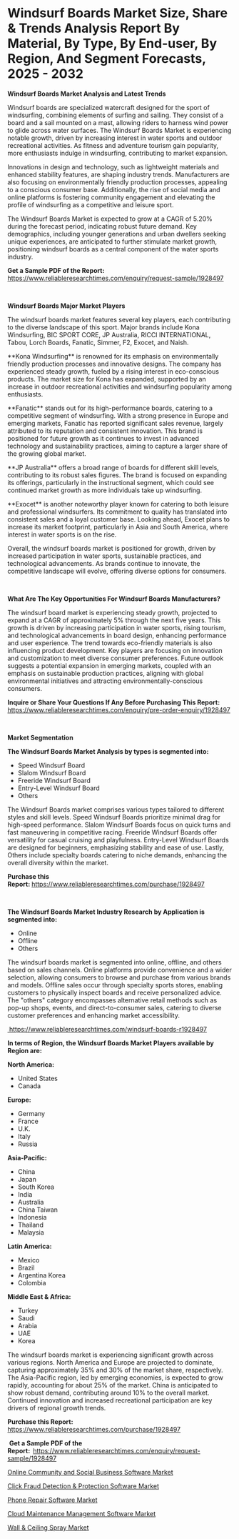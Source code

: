 <p><h1>Windsurf Boards Market Size, Share & Trends Analysis Report By Material, By Type, By End-user, By Region, And Segment Forecasts, 2025 - 2032</h1></p><p><strong>Windsurf Boards Market Analysis and Latest Trends</strong></p>
<p><p>Windsurf boards are specialized watercraft designed for the sport of windsurfing, combining elements of surfing and sailing. They consist of a board and a sail mounted on a mast, allowing riders to harness wind power to glide across water surfaces. The Windsurf Boards Market is experiencing notable growth, driven by increasing interest in water sports and outdoor recreational activities. As fitness and adventure tourism gain popularity, more enthusiasts indulge in windsurfing, contributing to market expansion.</p><p>Innovations in design and technology, such as lightweight materials and enhanced stability features, are shaping industry trends. Manufacturers are also focusing on environmentally friendly production processes, appealing to a conscious consumer base. Additionally, the rise of social media and online platforms is fostering community engagement and elevating the profile of windsurfing as a competitive and leisure sport.</p><p>The Windsurf Boards Market is expected to grow at a CAGR of 5.20% during the forecast period, indicating robust future demand. Key demographics, including younger generations and urban dwellers seeking unique experiences, are anticipated to further stimulate market growth, positioning windsurf boards as a central component of the water sports industry.</p></p>
<p><strong>Get a Sample PDF of the Report:&nbsp;</strong> <a href="https://www.reliableresearchtimes.com/enquiry/request-sample/1928497?utm_campaign=3584&utm_medium=2&utm_source=Github&utm_content=ia&utm_term=29032025&utm_id=windsurf-boards">https://www.reliableresearchtimes.com/enquiry/request-sample/1928497</a></p>
<p>&nbsp;</p>
<p><strong>Windsurf Boards Major Market Players</strong></p>
<p><p>The windsurf boards market features several key players, each contributing to the diverse landscape of this sport. Major brands include Kona Windsurfing, BIC SPORT CORE, JP Australia, RICCI INTERNATIONAL, Tabou, Lorch Boards, Fanatic, Simmer, F2, Exocet, and Naish.</p><p>**Kona Windsurfing** is renowned for its emphasis on environmentally friendly production processes and innovative designs. The company has experienced steady growth, fueled by a rising interest in eco-conscious products. The market size for Kona has expanded, supported by an increase in outdoor recreational activities and windsurfing popularity among enthusiasts.</p><p>**Fanatic** stands out for its high-performance boards, catering to a competitive segment of windsurfing. With a strong presence in Europe and emerging markets, Fanatic has reported significant sales revenue, largely attributed to its reputation and consistent innovation. This brand is positioned for future growth as it continues to invest in advanced technology and sustainability practices, aiming to capture a larger share of the growing global market.</p><p>**JP Australia** offers a broad range of boards for different skill levels, contributing to its robust sales figures. The brand is focused on expanding its offerings, particularly in the instructional segment, which could see continued market growth as more individuals take up windsurfing.</p><p>**Exocet** is another noteworthy player known for catering to both leisure and professional windsurfers. Its commitment to quality has translated into consistent sales and a loyal customer base. Looking ahead, Exocet plans to increase its market footprint, particularly in Asia and South America, where interest in water sports is on the rise.</p><p>Overall, the windsurf boards market is positioned for growth, driven by increased participation in water sports, sustainable practices, and technological advancements. As brands continue to innovate, the competitive landscape will evolve, offering diverse options for consumers.</p></p>
<p>&nbsp;</p>
<p><strong>What Are The Key Opportunities For Windsurf Boards Manufacturers?</strong></p>
<p><p>The windsurf board market is experiencing steady growth, projected to expand at a CAGR of approximately 5% through the next five years. This growth is driven by increasing participation in water sports, rising tourism, and technological advancements in board design, enhancing performance and user experience. The trend towards eco-friendly materials is also influencing product development. Key players are focusing on innovation and customization to meet diverse consumer preferences. Future outlook suggests a potential expansion in emerging markets, coupled with an emphasis on sustainable production practices, aligning with global environmental initiatives and attracting environmentally-conscious consumers.</p></p>
<p><strong>Inquire or Share Your Questions If Any Before Purchasing This Report:</strong> <a href="https://www.reliableresearchtimes.com/enquiry/pre-order-enquiry/1928497?utm_campaign=3584&utm_medium=2&utm_source=Github&utm_content=ia&utm_term=29032025&utm_id=windsurf-boards">https://www.reliableresearchtimes.com/enquiry/pre-order-enquiry/1928497</a></p>
<p>&nbsp;</p>
<p><strong>Market Segmentation</strong></p>
<p><strong>The Windsurf Boards Market Analysis by types is segmented into:</strong></p>
<p><ul><li>Speed Windsurf Board</li><li>Slalom Windsurf Board</li><li>Freeride Windsurf Board</li><li>Entry-Level Windsurf Board</li><li>Others</li></ul></p>
<p><p>The Windsurf Boards market comprises various types tailored to different styles and skill levels. Speed Windsurf Boards prioritize minimal drag for high-speed performance. Slalom Windsurf Boards focus on quick turns and fast maneuvering in competitive racing. Freeride Windsurf Boards offer versatility for casual cruising and playfulness. Entry-Level Windsurf Boards are designed for beginners, emphasizing stability and ease of use. Lastly, Others include specialty boards catering to niche demands, enhancing the overall diversity within the market.</p></p>
<p><strong>Purchase this Report:&nbsp;</strong><a href="https://www.reliableresearchtimes.com/purchase/1928497?utm_campaign=3584&utm_medium=2&utm_source=Github&utm_content=ia&utm_term=29032025&utm_id=windsurf-boards">https://www.reliableresearchtimes.com/purchase/1928497</a></p>
<p>&nbsp;</p>
<p><strong>The Windsurf Boards Market Industry Research by Application is segmented into:</strong></p>
<p><ul><li>Online</li><li>Offline</li><li>Others</li></ul></p>
<p><p>The windsurf boards market is segmented into online, offline, and others based on sales channels. Online platforms provide convenience and a wider selection, allowing consumers to browse and purchase from various brands and models. Offline sales occur through specialty sports stores, enabling customers to physically inspect boards and receive personalized advice. The "others" category encompasses alternative retail methods such as pop-up shops, events, and direct-to-consumer sales, catering to diverse customer preferences and enhancing market accessibility.</p></p>
<p><a href="https://www.reliableresearchtimes.com/windsurf-boards-r1928497?utm_campaign=3584&utm_medium=2&utm_source=Github&utm_content=ia&utm_term=29032025&utm_id=windsurf-boards">&nbsp;https://www.reliableresearchtimes.com/windsurf-boards-r1928497</a></p>
<p><strong>In terms of Region, the Windsurf Boards Market Players available by Region are:</strong></p>
<p>
    <p> <strong> North America: </strong>
        <ul>
            <li>United States</li>
            <li>Canada</li>
        </ul>
        </p> 
    <p> <strong> Europe: </strong>
        <ul>
            <li>Germany</li>
            <li>France</li>
            <li>U.K.</li>
            <li>Italy</li>
            <li>Russia</li>
        </ul>
        </p> 
    <p> <strong> Asia-Pacific: </strong>
        <ul>
            <li>China</li>
            <li>Japan</li>
            <li>South Korea</li>
            <li>India</li>
            <li>Australia</li>
            <li>China Taiwan</li>
            <li>Indonesia</li>
            <li>Thailand</li>
            <li>Malaysia</li>
        </ul>
        </p> 
    <p> <strong> Latin America: </strong>
        <ul>
            <li>Mexico</li>
            <li>Brazil</li>
            <li>Argentina Korea</li>
            <li>Colombia</li>
        </ul>
        </p> 
    <p> <strong> Middle East & Africa: </strong>
        <ul>
            <li>Turkey</li>
            <li>Saudi</li>
            <li>Arabia</li>
            <li>UAE</li>
            <li>Korea</li>
        </ul>
    </p>
    </p>
<p><p>The windsurf boards market is experiencing significant growth across various regions. North America and Europe are projected to dominate, capturing approximately 35% and 30% of the market share, respectively. The Asia-Pacific region, led by emerging economies, is expected to grow rapidly, accounting for about 25% of the market. China is anticipated to show robust demand, contributing around 10% to the overall market. Continued innovation and increased recreational participation are key drivers of regional growth trends.</p></p>
<p><strong>Purchase this Report: </strong><a href="https://www.reliableresearchtimes.com/purchase/1928497?utm_campaign=3584&utm_medium=2&utm_source=Github&utm_content=ia&utm_term=29032025&utm_id=windsurf-boards">https://www.reliableresearchtimes.com/purchase/1928497</a></p>
<p>&nbsp;<strong>Get a Sample PDF of the Report:&nbsp;&nbsp;</strong><a href="https://www.reliableresearchtimes.com/enquiry/request-sample/1928497?utm_campaign=3584&utm_medium=2&utm_source=Github&utm_content=ia&utm_term=29032025&utm_id=windsurf-boards">https://www.reliableresearchtimes.com/enquiry/request-sample/1928497</a></p>
<p><strong></strong></p>
<p><p><a href="https://github.com/micbotam/Market-Research-Report-List-1/blob/main/online-community-and-social-business-software-market.md?utm_campaign=3584&utm_medium=2&utm_source=Github&utm_content=ia&utm_term=29032025&utm_id=windsurf-boards">Online Community and Social Business Software Market</a></p><p><a href="https://github.com/shadnfamoza/Market-Research-Report-List-1/blob/main/click-fraud-detection-protection-software-market.md?utm_campaign=3584&utm_medium=2&utm_source=Github&utm_content=ia&utm_term=29032025&utm_id=windsurf-boards">Click Fraud Detection & Protection Software Market</a></p><p><a href="https://github.com/samesdufloiw/Market-Research-Report-List-1/blob/main/phone-repair-software-market.md?utm_campaign=3584&utm_medium=2&utm_source=Github&utm_content=ia&utm_term=29032025&utm_id=windsurf-boards">Phone Repair Software Market</a></p><p><a href="https://github.com/ngozudapshi/Market-Research-Report-List-1/blob/main/cloud-maintenance-management-software-market.md?utm_campaign=3584&utm_medium=2&utm_source=Github&utm_content=ia&utm_term=29032025&utm_id=windsurf-boards">Cloud Maintenance Management Software Market</a></p><p><a href="https://github.com/scaseiargas/Market-Research-Report-List-1/blob/main/wall-ceiling-spray-market.md?utm_campaign=3584&utm_medium=2&utm_source=Github&utm_content=ia&utm_term=29032025&utm_id=windsurf-boards">Wall & Ceiling Spray Market</a></p></p>